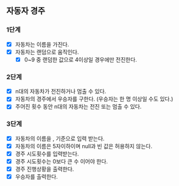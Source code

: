 ## 자동자 경주
### 1단계
- [x] 자동차는 이름을 가진다.
- [x] 자동차는 랜덤으로 움직인다.
  - [x] 0~9 중 랜덤한 값으로 4이상일 경우에만 전진한다.

### 2단계
- [x] n대의 자동차가 전진하거나 멈출 수 있다.
- [x] 자동차의 경주에서 우승자를 구한다. (우승자는 한 명 이상일 수도 있다.)
- [x] 주어진 횟수 동안 n대의 자동차는 전진 또는 멈출 수 있다.

### 3단계
- [x] 자동차의 이름을 , 기준으로 입력 받는다.
- [x] 자동차의 이름은 5자이하이며 null과 빈 값은 허용하지 않는다.
- [x] 경주 시도횟수를 입력받는다.
- [x] 경주 시도횟수는 0보다 큰 수 이어야 한다.
- [x] 경주 진행상황을 출력한다.
- [x] 우승자를 출력한다.
